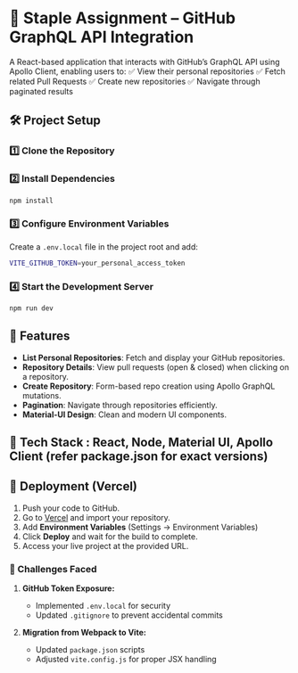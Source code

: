 # 📌 Staple Assignment – GitHub GraphQL API Integration

A React-based application that interacts with GitHub’s GraphQL API using Apollo Client, enabling users to:
✅ View their personal repositories
✅ Fetch related Pull Requests
✅ Create new repositories
✅ Navigate through paginated results

## 🛠 Project Setup

### 1️⃣ Clone the Repository

### 2️⃣ Install Dependencies
```sh
npm install
```

### 3️⃣ Configure Environment Variables
Create a `.env.local` file in the project root and add:
```sh
VITE_GITHUB_TOKEN=your_personal_access_token
```
### 4️⃣ Start the Development Server
```sh
npm run dev
```

## 🚀 Features
- **List Personal Repositories**: Fetch and display your GitHub repositories.
- **Repository Details**: View pull requests (open & closed) when clicking on a repository.
- **Create Repository**: Form-based repo creation using Apollo GraphQL mutations.
- **Pagination**: Navigate through repositories efficiently.
- **Material-UI Design**: Clean and modern UI components.

## 🔧 Tech Stack : React, Node, Material UI, Apollo Client (refer package.json for exact versions)

## 🔄 Deployment (Vercel)
1. Push your code to GitHub.
2. Go to [Vercel](https://vercel.com/) and import your repository.
3. Add **Environment Variables** (Settings → Environment Variables)
4. Click **Deploy** and wait for the build to complete.
5. Access your live project at the provided URL.

### 🔹 Challenges Faced
1. **GitHub Token Exposure:**
   - Implemented `.env.local` for security
   - Updated `.gitignore` to prevent accidental commits

2. **Migration from Webpack to Vite:**
   - Updated `package.json` scripts
   - Adjusted `vite.config.js` for proper JSX handling
